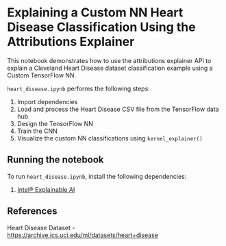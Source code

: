 # Explaining a Custom NN Heart Disease Classification Using the Attributions Explainer 
This notebook demonstrates how to use the attributions explainer API to explain a Cleveland Heart Disease dataset  classification example using a Custom TensorFlow NN. 

`heart_disease.ipynb` performs the following steps:
1. Import dependencies
2. Load and process the Heart Disease CSV file from the TensorFlow data hub
3. Design the TensorFlow NN
4. Train the CNN
5. Visualize the custom NN classifications using `kernel_explainer()`

## Running the notebook

To run `heart_disease.ipynb`, install the following dependencies:
1. [Intel® Explainable AI](https://github.com/Intel/intel-xai-tools)

## References

Heart Disease Dataset - https://archive.ics.uci.edu/ml/datasets/heart+disease
